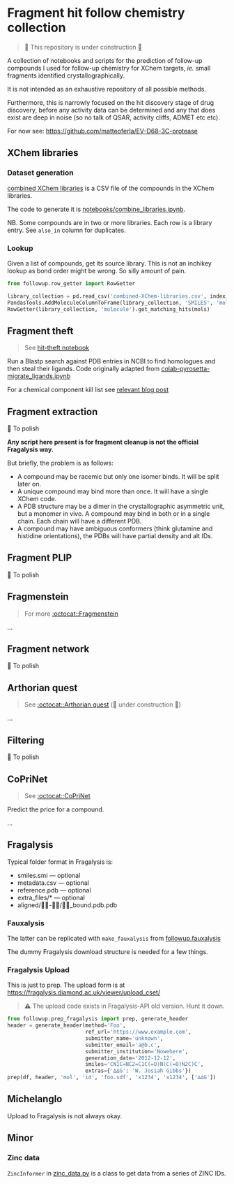 # Fragment hit follow chemistry collection

> :construction: This repository is under construction :construction:

A collection of notebooks and scripts for the prediction of follow-up compounds 
I used for follow-up chemistry for XChem targets,
_ie._ small fragments identified crystallographically.

It is not intended as an exhaustive repository of all possible methods.

Furthermore, this is narrowly focused on the hit discovery stage of drug discovery,
before any activity data can be determined and any that does exist are deep in noise
(so no talk of QSAR, activity cliffs, ADMET etc etc).

For now see: https://github.com/matteoferla/EV-D68-3C-protease

## XChem libraries

### Dataset generation

[combined XChem libraries](combined-XChem-libraries.csv) is a CSV file of the compounds in the XChem libraries.

The code to generate it is [notebooks/combine_libraries.ipynb](notebooks/combine_libraries.ipynb).

NB. Some compounds are in two or more libraries. Each row is a library entry. See `also_in` column for duplicates.

### Lookup

Given a list of compounds, get its source library. This is not an inchikey lookup as bond order might be wrong.
So silly amount of pain.

```python
from followup.row_getter import RowGetter

library_collection = pd.read_csv('combined-XChem-libraries.csv', index_col=0)
PandasTools.AddMoleculeColumnToFrame(library_collection, 'SMILES', 'molecule', True)
RowGetter(library_collection, 'molecule').get_matching_hits(mols)
```

## Fragment theft

> See [hit-theft notebook](notebooks/hit-theft.ipynb)

Run a Blastp search against PDB entries in NCBI to find homologues and then steal their ligands.
Code originally adapted from
[colab-pyrosetta-migrate_ligands.ipynb](https://github.com/matteoferla/pyrosetta-help/blob/main/colab_notebooks/colab-pyrosetta-migrate_ligands.ipynb)

For a chemical component kill list see
[relevant blog post](https://blog.matteoferla.com/2019/11/go-away-glycerol.html)

## Fragment extraction

:hammer: To polish

**Any script here present is for fragment cleanup is not the official Fragalysis way.**

But briefly, the problem is as follows:

* A compound may be racemic but only one isomer binds. It will be split later on.
* A unique compound may bind more than once. It will have a single XChem code.
* A PDB structure may be a dimer in the crystallographic asymmetric unit, but a monomer in vivo. A compound may bind in both or in a single chain. Each chain will have a different PDB.
* A compound may have ambiguous conformers (think glutamine and histidine orientations), the PDBs will have partial density and alt IDs.

## Fragment PLIP

:hammer: To polish

## Fragmenstein

> For more [:octocat::Fragmenstein](https://github.com/matteoferla/Fragmenstein)

...
## Fragment network

:hammer: To polish

## Arthorian quest

> See [:octocat::Arthorian quest](https://github.com/matteoferla/arthorian-quest)
> (:construction: under construction :construction:)

...

## Filtering

:hammer: To polish

## CoPriNet

> See [:octocat::CoPriNet](https://github.com/oxpig/CoPriNet)

Predict the price for a compound.

...

## Fragalysis

Typical folder format in Fragalysis is:

* smiles.smi — optional
* metadata.csv — optional
* reference.pdb — optional
* extra_files/* — optional
* aligned/👻👻-👾👾/👾👾_bound.pdb.pdb

### Fauxalysis

The latter can be replicated with `make_fauxalysis` from [followup.fauxalysis](followup/fauxalysis.py)

The dummy Fragalysis download structure is needed for a few things.

### Fragalysis Upload

This is just to prep.
The upload form is at https://fragalysis.diamond.ac.uk/viewer/upload_cset/
> :warning: The upload code exists in Fragalysis-API old version. Hunt it down.

```python
from followup.prep_fragalysis import prep, generate_header
header = generate_header(method='Foo',
                         ref_url='https://www.example.com',
                         submitter_name='unknown',
                         submitter_email='a@b.c',
                         submitter_institution='Nowehere',
                         generation_date='2012-12-12',
                         smiles='CN1C=NC2=C1C(=O)N(C(=O)N2C)C',
                         extras={'∆∆G': 'W. Josiah Gibbs'})
prep(df, header, 'mol', 'id', 'foo.sdf', 'x1234', 'x1234', ['∆∆G'])
```

## Michelanglo

Upload to Fragalysis is not always okay.

## Minor

### Zinc data

`ZincInformer` in [zinc_data.py](followup/zinc_data.py) is a class to get data from a series of ZINC IDs.

